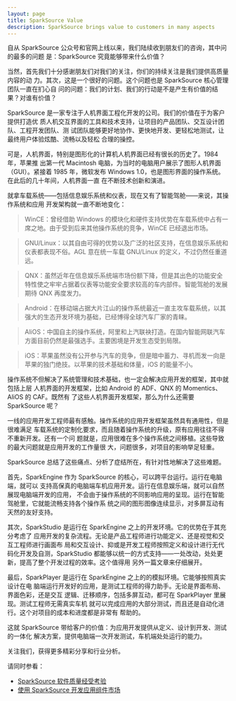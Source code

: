 ```yaml
---
layout: page
title: SparkSource Value
description: SparkSource brings value to customers in many aspects
---
```


自从 SparkSource 公众号和官网上线以来，我们陆续收到朋友们的咨询，其中问的最多的问题
是：SparkSource 究竟能够带来什么价值？

当然，首先我们十分感谢朋友们对我们的关注，你们的持续关注是我们提供高质量内容的动
力。其次，这是一个很好的问题。这个问题也是 SparkSource 核心管理团队一直在扪心自
问的问题：我们的计划、我们的行动是不是产生有价值的结果？对谁有价值？

SparkSource 是一家专注于人机界面工程化开发的公司。我们的价值在于为客户提供打造优
质人机交互界面的工具和技术支持，让项目的产品团队、交互设计团队、工程开发团队、测
试团队能够更好地协作、更快地开发、更轻松地测试，让最终用户体验炫酷、流畅以及轻松
合理的操控。

可是，人机界面，特别是图形化的计算机人机界面已经有很长的历史了。1984 年，苹果推
出第一代 Macintosh 电脑，为当时的电脑用户展示了图形人机界面（GUI）。紧接着 1985
年，微软发布 Windows 1.0，也是图形界面的操作系统。在此后的几十年间，人机界面一直
在不断技术创新和演进。

就拿车载系统——包括信息娱乐系统和仪表，现在又有了智能驾舱——来说，其操作系统和应用
开发架构就一直不断地变化：

>WinCE：曾经借助 Windows 的模块化和硬件支持优势在车载系统中占有一席之地。由于受到后来其他操作系统的竞争，WinCE 已经退出市场。

>GNU/Linux：以其自由可得的优势以及广泛的社区支持，在信息娱乐系统和仪表都表现不俗。AGL 意在统一车载 GNU/Linux 的定义，不过仍然任重道远。

>QNX：虽然近年在信息娱乐系统端市场份额下降，但是其出色的功能安全特性使之牢牢占据着仪表等功能安全要求较高的车内部件。智能驾舱的发展期待 QNX 再度发力。

>Android：在移动端占据大片江山的操作系统最近一直主攻车载系统，以其强大的生态开发环境为基础，已经博得全球汽车厂家的青睐。

>AliOS：中国自主的操作系统，阿里和上汽联袂打造。在国内智能网联汽车方面目前仍然是最强选手。主要困境是开发生态受到局限。

>iOS：苹果虽然没有公开参与汽车的竞争，但是暗中蓄力、寻机而发一向是苹果的独门绝技。以苹果的技术基础和体量，iOS 的能量不小。

操作系统不但解决了系统管理和技术基础，也一定会解决应用开发的框架，其中就包括上层
人机界面的开发框架，比如 Android 的 ADF、QNX 的 Momentics、AliOS 的 CAF。既然有
了这些人机界面开发框架，那么为什么还需要 SparkSource 呢？

一线的应用开发工程师最有感触。操作系统的应用开发框架虽然具有通用性，但是很难满足
车载系统的定制化要求，而且随着操作系统的升级，原有应用往往不得不重新开发。还有一个问
题就是，应用很难在多个操作系统之间移植。这些导致的最大问题就是应用开发的工作量很
大，问题很多，对项目的影响举足轻重。

SparkSource 总结了这些痛点、分析了症结所在，有针对性地解决了这些难题。

首先，SparkEngine 作为 SparkSource 的核心，可以跨平台运行。运行在电脑端，就可以
支持高保真的电脑端车机应用开发。运行在信息娱乐端，就可以自然展现电脑端开发的应用，
不会由于操作系统的不同影响应用的呈现。运行在智能驾舱里，它就能流畅支持各个操作系
统之间的图形图像连续显示，对多屏互动有天然的友好支持。

其次，SparkStudio 是运行在 SparkEngine 之上的开发环境。它的优势在于其充分考虑了
应用开发的复杂流程。无论是产品工程师进行功能定义、还是视觉和交互工程师进行画面布
局和交互设计、抑或是开发工程师按照定义和设计进行无代码化开发及自测，SparkStudio
都能够以统一的方式支持——一处改动，处处更新，提高了整个开发过程的效率。这个值得用
另外一篇文章来仔细展开。

最后，SparkPlayer 是运行在 SparkEngine 之上的的模拟环境。它能够按照真实设计在电
脑端运行开发好的应用，是测试工程师的得力助手。无论是界面布局、界面色彩，还是交互
逻辑、迁移顺序，包括多屏互动，都可在 SparkPlayer 里展现。测试工程师无需真实车机
就可以完成应用的大部分测试，而且还是自动化进行。这个对项目的成本和进度都是非常有
帮助的。

这就 SparkSource 带给客户的价值：为应用开发提供从定义、设计到开发、测试的一体化
解决方案，提供电脑端一次开发测试，车机端处处运行的能力。

关注我们，获得更多精彩分享和行业分析。

请同时参看：
 - [SparkSource 软件质量经受考验](SparkSource_软件质量经受考验.html)
 - [使用 SparkSource 开发应用组件市场](使用_SparkStudio_开发应用组件市场.html)

